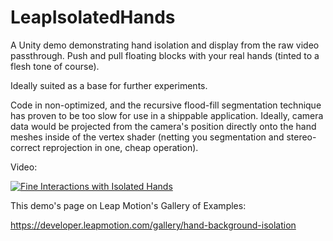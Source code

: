 LeapIsolatedHands
=====================

A Unity demo demonstrating hand isolation and display from the raw video passthrough.  Push and pull floating blocks with your real hands (tinted to a flesh tone of course).  

Ideally suited as a base for further experiments.


Code in non-optimized, and the recursive flood-fill segmentation technique has proven to be too slow for use in a shippable application.  Ideally, camera data would be projected from the camera's position directly onto the hand meshes inside of the vertex shader (netting you segmentation and stereo-correct reprojection in one, cheap operation).

Video:

[![Fine Interactions with Isolated Hands](http://img.youtube.com/vi/c8uZHaoZl_w/0.jpg)](http://www.youtube.com/watch?v=c8uZHaoZl_w)

This demo's page on Leap Motion's Gallery of Examples:

https://developer.leapmotion.com/gallery/hand-background-isolation
